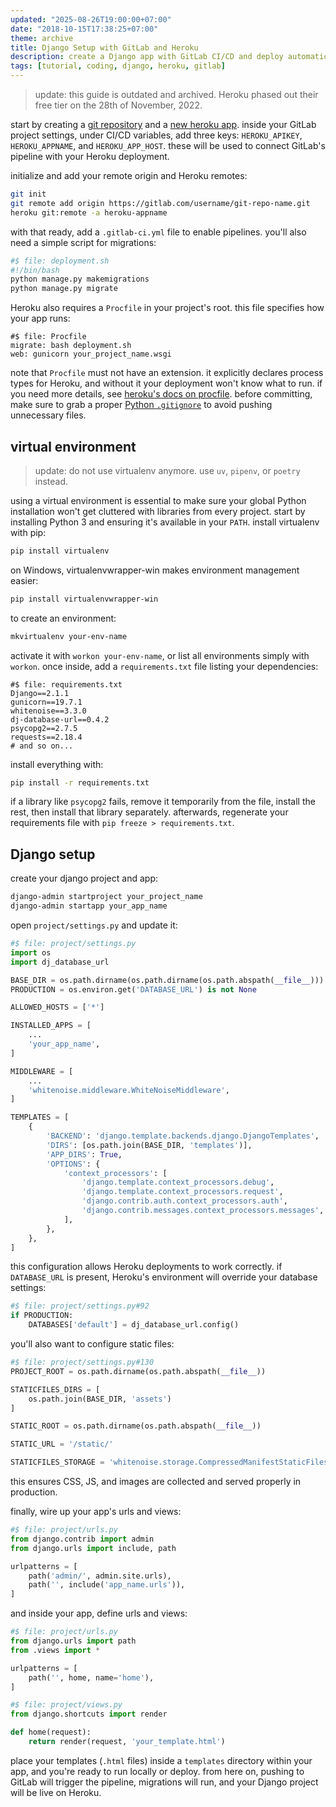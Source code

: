 ```yaml
---
updated: "2025-08-26T19:00:00+07:00"
date: "2018-10-15T17:38:25+07:00"
theme: archive
title: Django Setup with GitLab and Heroku
description: create a Django app with GitLab CI/CD and deploy automatically to Heroku.
tags: [tutorial, coding, django, heroku, gitlab]
---
```


> update: this guide is outdated and archived. Heroku phased out their free tier on the 28th of November, 2022.

start by creating a [git repository](https://gitlab.com/projects/new) and a [new heroku app](https://dashboard.heroku.com/new-app). inside your GitLab project settings, under CI/CD variables, add three keys: `HEROKU_APIKEY`, `HEROKU_APPNAME`, and `HEROKU_APP_HOST`. these will be used to connect GitLab's pipeline with your Heroku deployment.

initialize and add your remote origin and Heroku remotes:

```bash
git init
git remote add origin https://gitlab.com/username/git-repo-name.git
heroku git:remote -a heroku-appname
```

with that ready, add a `.gitlab-ci.yml` file to enable pipelines. you'll also need a simple script for migrations:

```bash
#$ file: deployment.sh
#!/bin/bash
python manage.py makemigrations
python manage.py migrate
```

Heroku also requires a `Procfile` in your project's root. this file specifies how your app runs:

```
#$ file: Procfile
migrate: bash deployment.sh
web: gunicorn your_project_name.wsgi
```

note that `Procfile` must not have an extension. it explicitly declares process types for Heroku, and without it your deployment won't know what to run. if you need more details, see [heroku's docs on procfile](https://devcenter.heroku.com/articles/procfile). before committing, make sure to grab a proper [Python `.gitignore`](https://github.com/github/gitignore/blob/main/Python.gitignore) to avoid pushing unnecessary files.

## virtual environment

> update: do not use virtualenv anymore. use `uv`, `pipenv`, or `poetry` instead.

using a virtual environment is essential to make sure your global Python installation won't get cluttered with libraries from every project. start by installing Python 3 and ensuring it's available in your `PATH`. install virtualenv with pip:

```bash
pip install virtualenv
```

on Windows, virtualenvwrapper-win makes environment management easier:

```bash
pip install virtualenvwrapper-win
```

to create an environment:

```bash
mkvirtualenv your-env-name
```

activate it with `workon your-env-name`, or list all environments simply with `workon`. once inside, add a `requirements.txt` file listing your dependencies:

```
#$ file: requirements.txt
Django==2.1.1
gunicorn==19.7.1
whitenoise==3.3.0
dj-database-url==0.4.2
psycopg2==2.7.5
requests==2.18.4
# and so on...
```

install everything with:

```bash
pip install -r requirements.txt
```

if a library like `psycopg2` fails, remove it temporarily from the file, install the rest, then install that library separately. afterwards, regenerate your requirements file with `pip freeze > requirements.txt`.

## Django setup

create your django project and app:

```bash
django-admin startproject your_project_name
django-admin startapp your_app_name
```

open `project/settings.py` and update it:

```python
#$ file: project/settings.py
import os
import dj_database_url

BASE_DIR = os.path.dirname(os.path.dirname(os.path.abspath(__file__)))
PRODUCTION = os.environ.get('DATABASE_URL') is not None

ALLOWED_HOSTS = ['*']

INSTALLED_APPS = [
    ...
    'your_app_name',
]

MIDDLEWARE = [
    ...
    'whitenoise.middleware.WhiteNoiseMiddleware',
]

TEMPLATES = [
    {
        'BACKEND': 'django.template.backends.django.DjangoTemplates',
        'DIRS': [os.path.join(BASE_DIR, 'templates')],
        'APP_DIRS': True,
        'OPTIONS': {
            'context_processors': [
                'django.template.context_processors.debug',
                'django.template.context_processors.request',
                'django.contrib.auth.context_processors.auth',
                'django.contrib.messages.context_processors.messages',
            ],
        },
    },
]
```

this configuration allows Heroku deployments to work correctly. if `DATABASE_URL` is present, Heroku's environment will override your database settings:

```python
#$ file: project/settings.py#92
if PRODUCTION:
    DATABASES['default'] = dj_database_url.config()
```

you'll also want to configure static files:

```python
#$ file: project/settings.py#130
PROJECT_ROOT = os.path.dirname(os.path.abspath(__file__))

STATICFILES_DIRS = [
    os.path.join(BASE_DIR, 'assets')
]

STATIC_ROOT = os.path.dirname(os.path.abspath(__file__))

STATIC_URL = '/static/'

STATICFILES_STORAGE = 'whitenoise.storage.CompressedManifestStaticFilesStorage'
```

this ensures CSS, JS, and images are collected and served properly in production.

finally, wire up your app's urls and views:

```python
#$ file: project/urls.py
from django.contrib import admin
from django.urls import include, path

urlpatterns = [
    path('admin/', admin.site.urls),
    path('', include('app_name.urls')),
]
```

and inside your app, define urls and views:

```python
#$ file: project/urls.py
from django.urls import path
from .views import *

urlpatterns = [
    path('', home, name='home'),
]
```

```python
#$ file: project/views.py
from django.shortcuts import render

def home(request):
    return render(request, 'your_template.html')
```

place your templates (`.html` files) inside a `templates` directory within your app, and you're ready to run locally or deploy. from here on, pushing to GitLab will trigger the pipeline, migrations will run, and your Django project will be live on Heroku.
